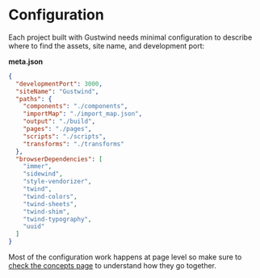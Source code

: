# Configuration

Each project built with Gustwind needs minimal configuration to describe where to find the assets, site name, and development port:

**meta.json**

```json
{
  "developmentPort": 3000,
  "siteName": "Gustwind",
  "paths": {
    "components": "./components",
    "importMap": "./import_map.json",
    "output": "./build",
    "pages": "./pages",
    "scripts": "./scripts",
    "transforms": "./transforms"
  },
  "browserDependencies": [
    "immer",
    "sidewind",
    "style-vendorizer",
    "twind",
    "twind-colors",
    "twind-sheets",
    "twind-shim",
    "twind-typography",
    "uuid"
  ]
}
```

Most of the configuration work happens at page level so make sure to [check the concepts page](/concepts/) to understand how they go together.
